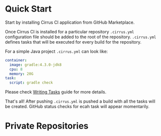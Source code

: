 # Quick Start

Start by installing Cirrus CI application from GitHub Marketplace. 

Once Cirrus CI is installed for a particular repository `.cirrus.yml` configuration file should be added to the root of the repository. 
`.cirrus.yml` defines tasks that will be executed for every build for the repository. 

For a simple Java project `.cirrus.yml` can look like:

```yaml
container:
  image: gradle:4.3.0-jdk8
  cpu: 8
  memory: 20G
task:
  script: gradle check
```

Please check [Writing Tasks](docs/writing-tasks.md) guide for more details.

That's all! After pushing `.cirrus.yml` is pushed a build with all the tasks will be created. GitHub status checks for ecah task will appear momentarily.

# Private Repositories
